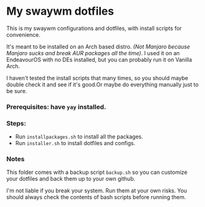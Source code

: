 # My swaywm dotfiles

This is my swaywm configurations and dotfiles, with install scripts for convenience.

It's meant to be installed on an Arch based distro. *(Not Manjaro because Manjaro sucks and break AUR packages all the time)*. I used it on an EndeavourOS with no DEs installed, but you can probably run it on Vanilla Arch.

I haven't tested the install scripts that many times, so you should maybe double check it and see if it's good.Or maybe do everything manually just to be sure.

### Prerequisites: have `yay` installed.

### Steps:
- Run `installpackages.sh` to install all the packages.
- Run `installer.sh` to install dotfiles and configs.

### Notes
This folder comes with a backup script `backup.sh` so you can customize your dotfiles and back them up to your own github. 

I'm not liable if you break your system. Run them at your own risks. You should always check the contents of bash scripts before running them.
